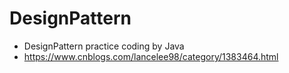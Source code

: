 # DesignPattern
* DesignPattern practice coding by Java
* https://www.cnblogs.com/lancelee98/category/1383464.html
